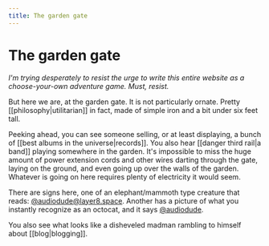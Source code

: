 ```yaml
---
title: The garden gate
---
```

# The garden gate
*I'm trying desperately to resist the urge to write this entire website as a choose-your-own adventure game. Must, resist.*

But here we are, at the garden gate. It is not particularly ornate. Pretty [[philosophy|utilitarian]] in fact, made of simple iron and a bit under six feet tall.

Peeking ahead, you can see someone selling, or at least displaying, a bunch of [[best albums in the universe|records]]. You also hear [[danger third rail|a band]] playing somewhere in the garden. It's impossible to miss the huge amount of power extension cords and other wires darting through the gate, laying on the ground, and even going up over the walls of the garden. Whatever is going on here requires plenty of electricity it would seem.

There are signs here, one of an elephant/mammoth type creature that reads: [@audiodude@layer8.space](https://layer8.space/@audiodude). Another has a picture of what you instantly recognize as an octocat, and it says [@audiodude](https://github.com/audiodude).

You also see what looks like a disheveled madman rambling to himself about [[blog|blogging]].
